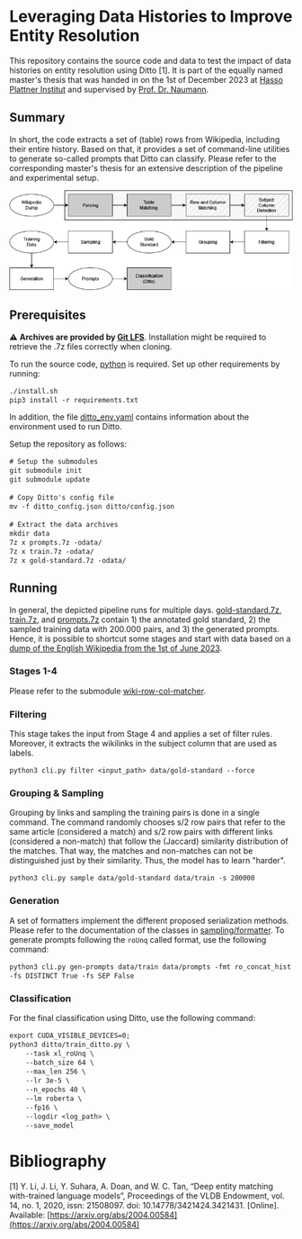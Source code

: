 # Leveraging Data Histories to Improve Entity Resolution

This repository contains the source code and data to test the impact of data histories on entity resolution using Ditto [1]. It is part of the equally named master's thesis that was handed in on the 1st of December 2023 at [Hasso Plattner Institut](https://hpi.de/) and supervised by [Prof. Dr. Naumann](https://hpi.de/naumann/people/felix-naumann.html).

## Summary

In short, the code extracts a set of (table) rows from Wikipedia, including their entire history. Based on that, it provides a set of command-line utilities to generate so-called prompts that Ditto can classify.
Please refer to the corresponding master's thesis for an extensive description of the pipeline and experimental setup.

![Pipeline.png](pipeline.png)

## Prerequisites

:warning: **Archives are provided by [Git LFS](https://git-lfs.com/)**. Installation might be required to retrieve the .7z files correctly when cloning.

To run the source code, [python](https://www.python.org/) is required. Set up other requirements by running:

```shell
./install.sh
pip3 install -r requirements.txt
```

In addition, the file [ditto_env.yaml](ditto_env.yaml) contains information about the environment used to run Ditto.

Setup the repository as follows:

```shell
# Setup the submodules
git submodule init
git submodule update

# Copy Ditto's config file
mv -f ditto_config.json ditto/config.json

# Extract the data archives
mkdir data
7z x prompts.7z -odata/
7z x train.7z -odata/
7z x gold-standard.7z -odata/
```

## Running

In general, the depicted pipeline runs for multiple days. [gold-standard.7z](gold-standard.7z), [train.7z](train.7z), and [prompts.7z](prompts.7z) contain 1) the annotated gold standard, 2) the sampled training data with 200.000 pairs, and 3) the generated prompts. Hence, it is possible to shortcut some stages and start with data based on a [dump of the English Wikipedia from the 1st of June 2023](https://dumps.wikimedia.org/enwiki/20230601/).

### Stages 1-4

Please refer to the submodule [wiki-row-col-matcher](https://github.com/wolv3rine876/wiki-row-col-matcher).

### Filtering

This stage takes the input from Stage 4 and applies a set of filter rules. Moreover, it extracts the wikilinks in the subject column that are used as labels.

```shell
python3 cli.py filter <input_path> data/gold-standard --force
```

### Grouping & Sampling

Grouping by links and sampling the training pairs is done in a single command. The command randomly chooses s/2 row pairs that refer to the same article (considered a match) and s/2 row pairs with different links (considered a non-match) that follow the (Jaccard) similarity distribution of the matches.
That way, the matches and non-matches can not be distinguished just by their similarity. Thus, the model has to learn "harder".

```shell
python3 cli.py sample data/gold-standard data/train -s 200000
```

### Generation

A set of formatters implement the different proposed serialization methods. Please refer to the documentation of the classes in [sampling/formatter](sampling/formatter).
To generate prompts following the ```roUnq``` called format, use the following command:

```shell
python3 cli.py gen-prompts data/train data/prompts -fmt ro_concat_hist -fs DISTINCT True -fs SEP False
```

### Classification

For the final classification using Ditto, use the following command:

```shell
export CUDA_VISIBLE_DEVICES=0;
python3 ditto/train_ditto.py \
    --task xl_roUnq \
    --batch_size 64 \
    --max_len 256 \
    --lr 3e-5 \
    --n_epochs 40 \
    --lm roberta \
    --fp16 \
    --logdir <log_path> \
    --save_model
```

# Bibliography

[1]     Y. Li, J. Li, Y. Suhara, A. Doan, and W. C. Tan, “Deep entity matching with-trained language models”, Proceedings of the VLDB Endowment, vol. 14, no. 1, 2020, issn: 21508097. doi: 10.14778/3421424.3421431. [Online]. Available: [https://arxiv.org/abs/2004.00584](https://arxiv.org/abs/2004.00584)